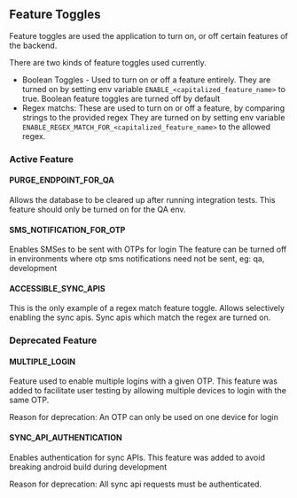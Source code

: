 ## Feature Toggles

Feature toggles are used the application to turn on, or off certain features of the backend.

There are two kinds of feature toggles used currently.
  - Boolean Toggles - Used to turn on or off a feature entirely.
    They are turned on by setting env variable `ENABLE_<capitalized_feature_name>` to true.
    Boolean feature toggles are turned off by default
  - Regex matchs: These are used to turn on or off a feature, by comparing strings to the provided regex
    They are turned on by setting env variable `ENABLE_REGEX_MATCH_FOR_<capitalized_feature_name>` to the allowed regex.

### Active Feature

#### PURGE_ENDPOINT_FOR_QA
Allows the database to be cleared up after running integration tests.
This feature should only be turned on for the QA env.

#### SMS_NOTIFICATION_FOR_OTP
Enables SMSes to be sent with OTPs for login
The feature can be turned off in environments where otp sms notifications need not be sent, eg: qa, development

#### ACCESSIBLE_SYNC_APIS
This is the only example of a regex match feature toggle.
Allows selectively enabling the sync apis. Sync apis which match the regex are turned on.

### Deprecated Feature

#### MULTIPLE_LOGIN
Feature used to enable multiple logins with a given OTP.
This feature was added to facilitate user testing by allowing multiple devices to login with the same OTP.

Reason for deprecation: An OTP can only be used on one device for login

#### SYNC_API_AUTHENTICATION
Enables authentication for sync APIs.
This feature was added to avoid breaking android build during development

Reason for deprecation: All sync api requests must be authenticated. 
